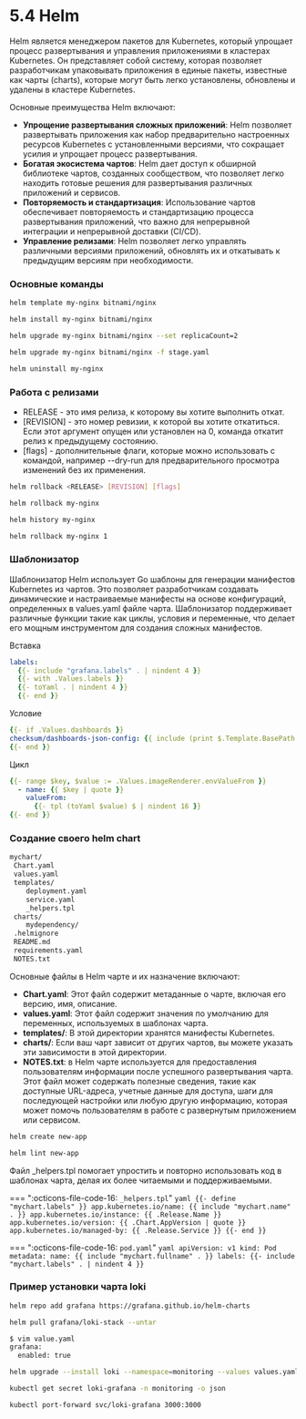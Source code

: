 # 5.4 Helm

Helm является менеджером пакетов для Kubernetes, который упрощает процесс развертывания и управления приложениями в кластерах Kubernetes. Он представляет собой систему, которая позволяет разработчикам упаковывать приложения в единые пакеты, известные как чарты (charts), которые могут быть легко установлены, обновлены и удалены в кластере Kubernetes.

Основные преимущества Helm включают:

- **Упрощение развертывания сложных приложений**: Helm позволяет развертывать приложения как набор предварительно настроенных ресурсов Kubernetes с установленными версиями, что сокращает усилия и упрощает процесс развертывания.
- **Богатая экосистема чартов**: Helm дает доступ к обширной библиотеке чартов, созданных сообществом, что позволяет легко находить готовые решения для развертывания различных приложений и сервисов.
- **Повторяемость и стандартизация**: Использование чартов обеспечивает повторяемость и стандартизацию процесса развертывания приложений, что важно для непрерывной интеграции и непрерывной доставки (CI/CD).
- **Управление релизами**: Helm позволяет легко управлять различными версиями приложений, обновлять их и откатывать к предыдущим версиям при необходимости.

### Основные команды

```bash
helm template my-nginx bitnami/nginx

helm install my-nginx bitnami/nginx

helm upgrade my-nginx bitnami/nginx --set replicaCount=2

helm upgrade my-nginx bitnami/nginx -f stage.yaml

helm uninstall my-nginx
```

### Работа с релизами
- RELEASE - это имя релиза, к которому вы хотите выполнить откат.
- [REVISION] - это номер ревизии, к которой вы хотите откатиться. Если этот аргумент опущен или установлен на 0, команда откатит релиз к предыдущему состоянию.
- [flags] - дополнительные флаги, которые можно использовать с командой, например --dry-run для предварительного просмотра изменений без их применения.

```bash
helm rollback <RELEASE> [REVISION] [flags]

helm rollback my-nginx

helm history my-nginx

helm rollback my-nginx 1
```

### Шаблонизатор

Шаблонизатор Helm использует Go шаблоны для генерации манифестов Kubernetes из чартов. Это позволяет разработчикам создавать динамические и настраиваемые манифесты на основе конфигураций, определенных в values.yaml файле чарта. Шаблонизатор поддерживает различные функции такие как циклы, условия и переменные, что делает его мощным инструментом для создания сложных манифестов.

Вставка
```yaml
labels:
  {{- include "grafana.labels" . | nindent 4 }}
  {{- with .Values.labels }}
  {{- toYaml . | nindent 4 }}
  {{- end }}
```
Условие
```yaml
{{- if .Values.dashboards }}
checksum/dashboards-json-config: {{ include (print $.Template.BasePath "/dashboards-json-configmap.yaml") . | sha256sum }}
{{- end }}
```
Цикл
```yaml
{{- range $key, $value := .Values.imageRenderer.envValueFrom }}
  - name: {{ $key | quote }}
    valueFrom:
      {{- tpl (toYaml $value) $ | nindent 16 }}
{{- end }}
```

### Создание своего helm chart

```bash
mychart/
 Chart.yaml
 values.yaml
 templates/
    deployment.yaml
    service.yaml
    _helpers.tpl
 charts/
    mydependency/
 .helmignore
 README.md
 requirements.yaml
 NOTES.txt
```

Основные файлы в Helm чарте и их назначение включают:

- **Chart.yaml**: Этот файл содержит метаданные о чарте, включая его версию, имя, описание.
- **values.yaml**: Этот файл содержит значения по умолчанию для переменных, используемых в шаблонах чарта.
- **templates/**: В этой директории хранятся манифесты Kubernetes.
- **charts/**: Если ваш чарт зависит от других чартов, вы можете указать эти зависимости в этой директории.
- **NOTES.txt**: в Helm чарте используется для предоставления пользователям информации после успешного развертывания чарта. Этот файл может содержать полезные сведения, такие как доступные URL-адреса, учетные данные для доступа, шаги для последующей настройки или любую другую информацию, которая может помочь пользователям в работе с развернутым приложением или сервисом.

```bash
helm create new-app

helm lint new-app
```

Файл _helpers.tpl помогает упростить и повторно использовать код в шаблонах чарта, делая их более читаемыми и поддерживаемыми.

=== ":octicons-file-code-16: `_helpers.tpl`"
    ```yaml
    {{- define "mychart.labels" }}
    app.kubernetes.io/name: {{ include "mychart.name" . }}
    app.kubernetes.io/instance: {{ .Release.Name }}
    app.kubernetes.io/version: {{ .Chart.AppVersion | quote }}
    app.kubernetes.io/managed-by: {{ .Release.Service }}
    {{- end }}
    ```

=== ":octicons-file-code-16: `pod.yaml`"
    ```yaml
    apiVersion: v1
    kind: Pod
    metadata:
     name: {{ include "mychart.fullname" . }}
     labels:
        {{- include "mychart.labels" . | nindent 4 }}
    ```

### Пример установки чарта loki

```bash
helm repo add grafana https://grafana.github.io/helm-charts

helm pull grafana/loki-stack --untar

$ vim value.yaml
grafana:
  enabled: true

helm upgrade --install loki --namespace=monitoring --values values.yaml grafana/loki-stack

kubectl get secret loki-grafana -n monitoring -o json

kubectl port-forward svc/loki-grafana 3000:3000
```
